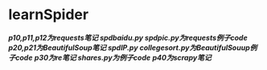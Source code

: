 # learnSpider
***p10,p11,p12为requests笔记  spdbaidu.py spdpic.py为requests例子code***
***p20,p21为BeautifulSoup笔记  spdIP.py collegesort.py为BeautifulSouup例子code***
***p30为re笔记    shares.py为例子code***
***p40为scrapy笔记***

